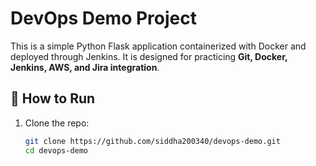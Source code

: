# DevOps Demo Project

This is a simple Python Flask application containerized with Docker and deployed through Jenkins.
It is designed for practicing **Git, Docker, Jenkins, AWS, and Jira integration**.

## 🚀 How to Run

1. Clone the repo:
   ```bash
   git clone https://github.com/siddha200340/devops-demo.git
   cd devops-demo

